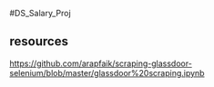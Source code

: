 #DS_Salary_Proj

## resources
https://github.com/arapfaik/scraping-glassdoor-selenium/blob/master/glassdoor%20scraping.ipynb
